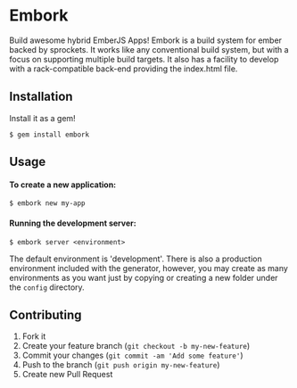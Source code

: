 # Embork

Build awesome hybrid EmberJS Apps! Embork is a build system for ember backed by
sprockets. It works like any conventional build system, but with a focus on
supporting multiple build targets. It also has a facility to develop with a
rack-compatible back-end providing the index.html file.

## Installation

Install it as a gem!

    $ gem install embork

## Usage

#### To create a new application:

    $ embork new my-app

#### Running the development server:

    $ embork server <environment>

The default environment is 'development'. There is also a production environment
included with the generator, however, you may create as many environments as you
want just by copying or creating a new folder under the `config` directory.

## Contributing

1. Fork it
2. Create your feature branch (`git checkout -b my-new-feature`)
3. Commit your changes (`git commit -am 'Add some feature'`)
4. Push to the branch (`git push origin my-new-feature`)
5. Create new Pull Request
